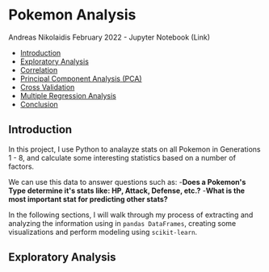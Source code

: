 # Pokemon Analysis
Andreas Nikolaidis
February 2022 - Jupyter Notebook (Link)

- [Introduction](docs/README.md/#Introduction)
- [Exploratory Analysis](docs/README.md)
- [Correlation](docs/README.md)
- [Principal Component Analysis (PCA)](docs/README.md)
- [Cross Validation](docs/README.md)
- [Multiple Regression Analysis](docs/README.md)
- [Conclusion](docs/README.md)

## Introduction
In this project, I use Python to analayze stats on all Pokemon in Generations 1 - 8, and calculate some interesting statistics based on a number of factors. 

We can use this data to answer questions such as:
-**Does a Pokemon's Type determine it's stats like: HP, Attack, Defense, etc.?**
-**What is the most important stat for predicting other stats?**

In the following sections, I will walk through my process of extracting and analyzing the information using in ```pandas DataFrames```, creating some visualizations and perform modeling using ```scikit-learn```.

## Exploratory Analysis



